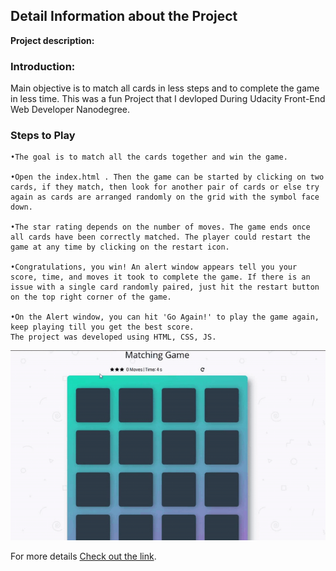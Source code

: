 ## Detail Information about the Project

**Project description:** 
  
 ### Introduction: 
 
 Main objective is to match all cards in less steps and to complete the game in less time. This was a fun Project that I devloped During Udacity Front-End Web Developer Nanodegree. 
  
 ### Steps to Play
    •The goal is to match all the cards together and win the game.
    
    •Open the index.html . Then the game can be started by clicking on two cards, if they match, then look for another pair of cards or else try again as cards are arranged randomly on the grid with the symbol face down.
    
    •The star rating depends on the number of moves. The game ends once all cards have been correctly matched. The player could restart the game at any time by clicking on the restart icon.
    
    •Congratulations, you win! An alert window appears tell you your score, time, and moves it took to complete the game. If there is an issue with a single card randomly paired, just hit the restart button on the top right corner of the game.
    
    •On the Alert window, you can hit 'Go Again!' to play the game again, keep playing till you get the best score.
    The project was developed using HTML, CSS, JS.



![](images/game.gif)



For more details [Check out the link](https://github.com/smit-collab/Memory-Game).
